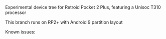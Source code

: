 Experimental device tree for Retroid Pocket 2 Plus, featuring a Unisoc T310 processor

This branch runs on RP2+ with Android 9 partition layout

Known issues:


